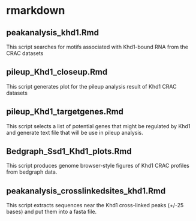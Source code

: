 # rmarkdown

## peakanalysis_khd1.Rmd 
This script searches for motifs associated with Khd1-bound RNA from the CRAC datasets

## pileup_Khd1_closeup.Rmd 
This script generates plot for the pileup analysis result of Khd1 CRAC datasets

## pileup_Khd1_targetgenes.Rmd
This script selects a list of potential genes that might be regulated by Khd1 and generate text file that will be use in pileup analysis.

## Bedgraph_Ssd1_Khd1_plots.Rmd
This script produces genome browser-style figures of Khd1 CRAC profiles from bedgraph data. 

## peakanalysis_crosslinkedsites_khd1.Rmd
This script extracts sequences near the Khd1 cross-linked peaks (+/-25 bases) and put them into a fasta file.
